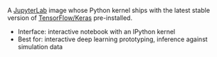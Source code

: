 A [JupyterLab](https://jupyter.org/) image whose Python kernel ships with the latest stable version of [TensorFlow/Keras](https://www.tensorflow.org/tutorials) pre-installed.

- Interface: interactive notebook with an IPython kernel
- Best for: interactive deep learning prototyping, inference against simulation data
